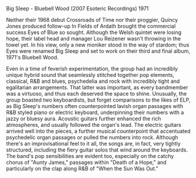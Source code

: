 Big Sleep - Bluebell Wood (2007 Esoteric Recordings) 1971

Neither their 1968 debut Crossroads of Time nor their proggier, Quincy Jones produced follow-up In Fields of Ardath brought the commercial success Eyes of Blue so sought. Although the Welsh quintet were losing hope, their label head and manager Lou Reizener wasn't throwing in the towel yet. In his view, only a new moniker stood in the way of stardom; thus Eyes were renamed Big Sleep and set to work on their third and final album, 1971's Bluebell Wood.

Even in a time of feverish experimentation, the group had an incredibly unique hybrid sound that seamlessly stitched together pop elements, classical, R&B and blues, psychedelia and rock with incredibly tight and egalitarian arrangements. That latter was important, as every bandmember was a virtuoso, and thus each deserved the space to shine. Unusually, the group boasted two keyboardists, but forget comparisons to the likes of ELP, as Big Sleep's numbers often counterpointed lavish organ passages with R&B styled piano or electric keyboard, underpinning their numbers with a jazzy or bluesy aura. Acoustic guitars further enhanced the rich atmospheres, and usually followed the organ's lead. The electric guitars arrived well into the pieces, a further musical counterpoint that accentuated psychedelic organ passages or pulled the numbers into rock. Although there's an improvisational feel to it all, the songs are, in fact, very tightly structured, including the fiery guitar solos that wind around the keyboards. The band's pop sensibilities are evident too, especially on the catchy chorus of "Aunty James," passages within "Death of a Hope," and particularly on the clap along R&B of "When the Sun Was Out."
